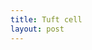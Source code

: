 ```yaml
---
title: Tuft cell
layout: post
---
```


<link rel="stylesheet" href="https://pancreatic-ultrastructure.github.io/css/leaflet.css" />
<!--[if lte IE 8]>
        <link rel="stylesheet" href="css/leaflet.ie.css" />
    <![endif]-->
<style type="text/css">
        #photo {
            width: 800px;
            height: 800px;
            padding: 0;
            margin: 0;
        }
</style>

<div id="photo"></div>
<script src="https://pancreatic-ultrastructure.github.io/js/leaflet.js"></script>
<script type="text/javascript" src="https://pancreatic-ultrastructure.github.io/js/L.TileLayer.Zoomify.js"></script>  
<script type="text/javascript">
var map = L.map('photo').setView(new L.LatLng(0,0), 0);
L.tileLayer.zoomify('tuft-cell/tuftCell/', {
    width: 8192,
    height: 8192,
    tolerance: 0.5,
    attribution: 'Tuft cell'
}).addTo(map);
</script>